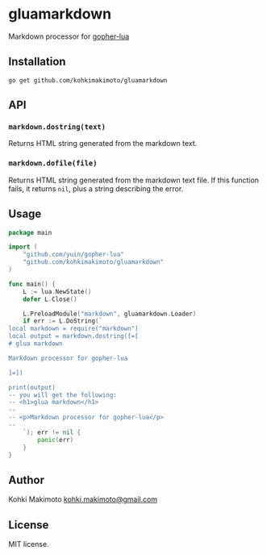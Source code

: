 # gluamarkdown

Markdown processor for [gopher-lua](https://github.com/yuin/gopher-lua)

## Installation

```
go get github.com/kohkimakimoto/gluamarkdown
```

## API

### `markdown.dostring(text)`

Returns HTML string generated from the markdown text.

### `markdown.dofile(file)`

Returns HTML string generated from the markdown text file. If this function fails, it returns `nil`, plus a string describing the error.

## Usage

```go
package main

import (
    "github.com/yuin/gopher-lua"
    "github.com/kohkimakimoto/gluamarkdown"
)

func main() {
    L := lua.NewState()
    defer L.Close()

    L.PreloadModule("markdown", gluamarkdown.Loader)
    if err := L.DoString(`
local markdown = require("markdown")
local output = markdown.dostring([=[
# glua markdown

Markdown processor for gopher-lua

]=])

print(output)
-- you will get the following:
-- <h1>glua markdown</h1>
--
-- <p>Markdown processor for gopher-lua</p>
--
    `); err != nil {
        panic(err)
    }
}
```

## Author

Kohki Makimoto <kohki.makimoto@gmail.com>

## License

MIT license.
